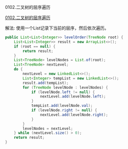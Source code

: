 0102.二叉树的层序遍历

[0102.二叉树的层序遍历](https://leetcode-cn.com/problems/binary-tree-level-order-traversal/)

解法: 使用一个List记录下当前的层序，然后依次遍历。



```java
public List<List<Integer>> levelOrder(TreeNode root) {
    List<List<Integer>> result = new ArrayList<>();
    if (root == null) {
        return result;
    }
    List<TreeNode> levelNodes = List.of(root);
    List<TreeNode> nextLevel;
    do {
        nextLevel = new LinkedList<>();
        List<Integer> tempList = new LinkedList<>();
        result.add(tempList);
        for (TreeNode levelNode : levelNodes) {
            if (levelNode.left != null) {
                nextLevel.add(levelNode.left);
            }
            tempList.add(levelNode.val);
            if (levelNode.right != null) {
                nextLevel.add(levelNode.right);
            }
        }
        levelNodes = nextLevel;
    } while (nextLevel.size() > 0);
    return result;
}
```

